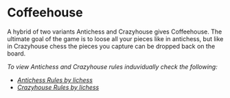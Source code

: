 # Coffeehouse

A hybrid of two variants Antichess and Crazyhouse gives Coffeehouse. The ultimate goal of the game is to loose all your pieces like in antichess, but like in Crazyhouse chess the pieces you capture can be dropped back on the board.

*To view Antichess and Crazyhouse rules induvidually check the following:*
- [*Antichess Rules by lichess*](https://lichess.org/variant/antichess)
- [*Crazyhouse Rules by lichess*](https://lichess.org/variant/crazyhouse)